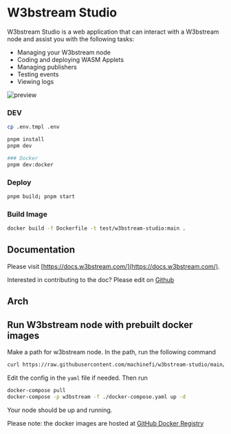 # W3bstream Studio
W3bstream Studio is a web application that can interact with a W3bstream node and assist you with the following tasks:

- Managing your W3bstream node
- Coding and deploying WASM Applets
- Managing publishers
- Testing events
- Viewing logs

![preview](https://user-images.githubusercontent.com/12439992/220250449-eb4fe29a-8184-400c-bf20-1a92dc40c218.png)



### DEV

```bash
cp .env.tmpl .env

pnpm install
pnpm dev

### Docker
pnpm dev:docker
```

### Deploy

```bash
pnpm build; pnpm start
```

### Build Image

```bash
docker build -f Dockerfile -t test/w3bstream-studio:main .
```


## Documentation

Please visit [https://docs.w3bstream.com/](https://docs.w3bstream.com/).

Interested in contributing to the doc? Please edit on [Github](https://github.com/machinefi/w3bstream-docs-gitbook) 


## Arch

## Run W3bstream node with prebuilt docker images

Make a path for w3bstream node. In the path, run the following command

```bash
curl https://raw.githubusercontent.com/machinefi/w3bstream-studio/main/docker-compose.yaml > docker-compose.yaml
```

Edit the config in the `yaml` file if needed. Then run

```bash
docker-compose pull
docker-compose -p w3bstream -f ./docker-compose.yaml up -d
```

Your node should be up and running. 

Please note: the docker images are hosted at [GitHub Docker Registry](https://github.com/machinefi/w3bstream-studio/pkgs/container/w3bstream-studio)
